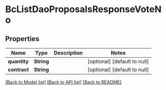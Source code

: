 # BcListDaoProposalsResponseVoteNo

## Properties
Name | Type | Description | Notes
------------ | ------------- | ------------- | -------------
**quantity** | **String** |  | [optional] [default to null]
**contract** | **String** |  | [optional] [default to null]

[[Back to Model list]](../README.md#documentation-for-models) [[Back to API list]](../README.md#documentation-for-api-endpoints) [[Back to README]](../README.md)



